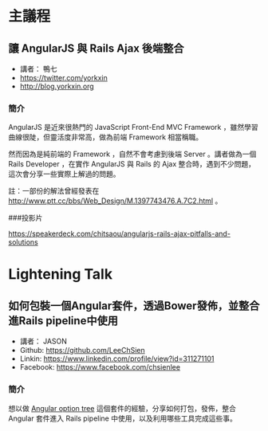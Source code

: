 # 主議程

## 讓 AngularJS 與 Rails Ajax 後端整合

* 講者： 鴨七
* https://twitter.com/yorkxin
* http://blog.yorkxin.org

### 簡介

AngularJS 是近來很熱門的 JavaScript Front-End MVC Framework ，雖然學習曲線很陡，但靈活度非常高，做為前端 Framework 相當稱職。

然而因為是純前端的 Framework ，自然不會考慮到後端 Server 。講者做為一個 Rails Developer ，在實作 AngularJS 與 Rails 的 Ajax 整合時，遇到不少問題，這次會分享一些實際上解過的問題。

註：一部份的解法曾經發表在 http://www.ptt.cc/bbs/Web_Design/M.1397743476.A.7C2.html 。

###投影片

https://speakerdeck.com/chitsaou/angularjs-rails-ajax-pitfalls-and-solutions

# Lightening Talk

## 如何包裝一個Angular套件，透過Bower發佈，並整合進Rails pipeline中使用

* 講者： JASON
* Github: https://github.com/LeeChSien
* Linkin: https://www.linkedin.com/profile/view?id=311271101
* Facebook: https://www.facebook.com/chsienlee

### 簡介

想以做 [Angular option tree](http://leechsien.github.io/angular-option-tree/) 這個套件的經驗，分享如何打包，發佈，整合 Angular 套件進入 Rails pipeline 中使用，以及利用哪些工具完成這些事。
